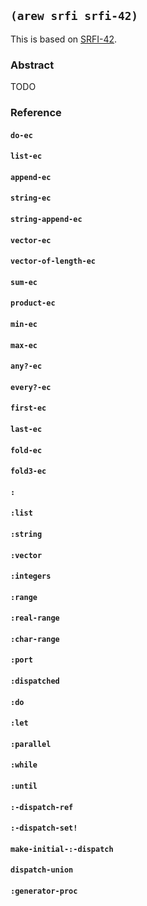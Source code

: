 ## `(arew srfi srfi-42)`

This is based on [SRFI-42](https://srfi.schemers.org/srfi-42/).

### Abstract

TODO

### Reference

#### `do-ec`

#### `list-ec`

#### `append-ec`

#### `string-ec`

#### `string-append-ec`

#### `vector-ec`

#### `vector-of-length-ec`

#### `sum-ec`

#### `product-ec`

#### `min-ec`

#### `max-ec`

#### `any?-ec`

#### `every?-ec`

#### `first-ec`

#### `last-ec`

#### `fold-ec`

#### `fold3-ec`

#### `:`

#### `:list`

#### `:string`

#### `:vector`

#### `:integers`

#### `:range`

#### `:real-range`

#### `:char-range`

#### `:port`

#### `:dispatched`

#### `:do`

#### `:let`

#### `:parallel`

#### `:while`

#### `:until`

#### `:-dispatch-ref`

#### `:-dispatch-set!`

#### `make-initial-:-dispatch`

#### `dispatch-union`

#### `:generator-proc`
